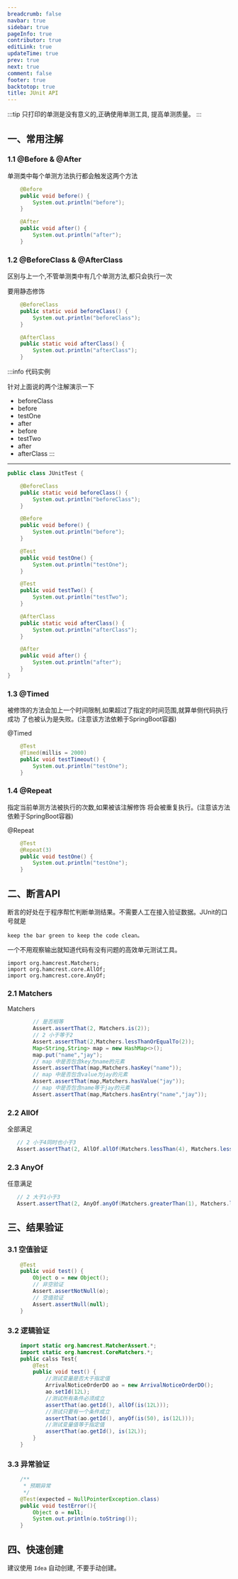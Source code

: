 ```yaml
---
breadcrumb: false
navbar: true
sidebar: true
pageInfo: true
contributor: true
editLink: true
updateTime: true
prev: true
next: true
comment: false
footer: true
backtotop: true
title: JUnit API
---
```



:::tip
只打印的单测是没有意义的,正确使用单测工具, 提高单测质量。
:::



## 一、常用注解

### 1.1 @Before & @After

单测类中每个单测方法执行都会触发这两个方法

```java 
    @Before
    public void before() {
        System.out.println("before");
    }

    @After
    public void after() {
        System.out.println("after");
    }
```

### 1.2 @BeforeClass & @AfterClass

区别与上一个,不管单测类中有几个单测方法,都只会执行一次

要用静态修饰

```java 
    @BeforeClass
    public static void beforeClass() {
        System.out.println("beforeClass");
    }

    @AfterClass
    public static void afterClass() {
        System.out.println("afterClass");
    }
```

:::info 代码实例

针对上面说的两个注解演示一下

- beforeClass
- before
- testOne
- after
- before
- testTwo
- after
- afterClass
  :::

---
```java
public class JUnitTest {

    @BeforeClass
    public static void beforeClass() {
        System.out.println("beforeClass");
    }

    @Before
    public void before() {
        System.out.println("before");
    }

    @Test
    public void testOne() {
        System.out.println("testOne");
    }

    @Test
    public void testTwo() {
        System.out.println("testTwo");
    }

    @AfterClass
    public static void afterClass() {
        System.out.println("afterClass");
    }

    @After
    public void after() {
        System.out.println("after");
    }
}

```

### 1.3 @Timed

被修饰的方法会加上一个时间限制,如果超过了指定的时间范围,就算单侧代码执行成功
了也被认为是失败。(注意该方法依赖于SpringBoot容器)

@Timed

```java
    @Test
    @Timed(millis = 2000)
    public void testTimeout() {
        System.out.println("testOne");
    }
```

### 1.4 @Repeat

指定当前单测方法被执行的次数,如果被该注解修饰
将会被重复执行。(注意该方法依赖于SpringBoot容器)

@Repeat

```java
    @Test
    @Repeat(3)
    public void testOne() {
        System.out.println("testOne");
    }
```

## 二、断言API

断言的好处在于程序帮忙判断单测结果。不需要人工在接入验证数据。JUnit的口号就是

`keep the bar green to keep the code clean。`

一个不用观察输出就知道代码有没有问题的高效单元测试工具。

```
import org.hamcrest.Matchers;
import org.hamcrest.core.AllOf;
import org.hamcrest.core.AnyOf;
```

### 2.1 Matchers

Matchers
```java
        // 是否相等
        Assert.assertThat(2, Matchers.is(2));
        // 2 小于等于2
        Assert.assertThat(2,Matchers.lessThanOrEqualTo(2));
        Map<String,String> map = new HashMap<>();
        map.put("name","jay");
        // map 中是否包含key为name的元素
        Assert.assertThat(map,Matchers.hasKey("name"));
        // map 中是否包含value为jay的元素
        Assert.assertThat(map,Matchers.hasValue("jay"));
        // map 中是否包含name等于jay的元素
        Assert.assertThat(map,Matchers.hasEntry("name","jay"));
```
### 2.2 AllOf
全部满足

```java
   // 2 小于4同时也小于3
   Assert.assertThat(2, AllOf.allOf(Matchers.lessThan(4), Matchers.lessThan(3)));
```
### 2.3 AnyOf

任意满足

```java
   // 2 大于1小于3
   Assert.assertThat(2, AnyOf.anyOf(Matchers.greaterThan(1), Matchers.lessThan(3)));
```

## 三、结果验证

### 3.1 空值验证

```java
    @Test
    public void test() {
        Object o = new Object();
        // 非空验证
        Assert.assertNotNull(o);
        // 空值验证
        Assert.assertNull(null);
    }    
```

### 3.2 逻辑验证

```java
    import static org.hamcrest.MatcherAssert.*;
    import static org.hamcrest.CoreMatchers.*;
    public calss Test{
        @Test
        public void test() {
            //测试变量是否大于指定值
            ArrivalNoticeOrderDO ao = new ArrivalNoticeOrderDO();
            ao.setId(12L);
            //测试所有条件必须成立
            assertThat(ao.getId(), allOf(is(12L)));
            //测试只要有一个条件成立
            assertThat(ao.getId(), anyOf(is(50), is(12L)));
            //测试变量值等于指定值
            assertThat(ao.getId(), is(12L));
        }
    }
```

### 3.3 异常验证

```java
    /**
     * 预期异常
     */
    @Test(expected = NullPointerException.class)
    public void testError(){
        Object o = null;
        System.out.println(o.toString());
    }
```


## 四、快速创建

建议使用 `Idea` 自动创建, 不要手动创建。


